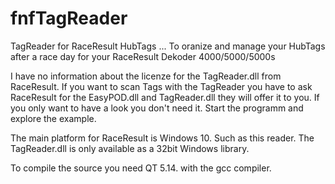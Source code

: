 # fnfTagReader
TagReader for RaceResult HubTags ... To oranize and manage your HubTags after a race day for your RaceResult Dekoder 4000/5000/5000s

I have no information about the licenze for the TagReader.dll from RaceResult. If you want to scan Tags with the TagReader you have to ask RaceResult for the EasyPOD.dll and TagReader.dll they will offer it to you. If you only want to have a look you don't need it. Start the programm and explore the example.

The main platform for RaceResult is Windows 10. Such as this reader. The TagReader.dll is only available as a 32bit Windows library.

To compile the source you need QT 5.14. with the gcc compiler. 
